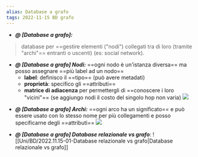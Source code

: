 ```yaml
---
alias: Database a grafo
tags: 2022-11-15 BD grafo
---
```


- ***@ [Database a grafo]:***
> database per ==gestire elementi ("nodi") collegati tra di loro (tramite "archi"== entranti o uscenti)  (es: social network).
<!--ID: 1670236970862-->


- ***@ [Database a grafo] Nodi:***
	==ogni nodo è un'istanza diversa== ma posso assegnare ==più label ad un nodo==
	- **label**: definisco il ==tipo== (può avere metadati)
	- **proprietà**: specifico gli ==attributi==
	- **matrice di adiacenza** per permettergli di ==conoscere i loro "vicini"== (se aggiungo nodi il costo del singolo hop non varia)
![](Uni/BD/img/neo4j.jpeg)
<!--ID: 1670236970866-->

	
- ***@ [Database a grafo] Archi:***
	==ogni arco ha un significato== e può essere usato con lo stesso nome per più collegamenti e posso specificarne degli ==attributi==
![](Uni/BD/img/graph.jpeg)
<!--ID: 1670236970870-->



- ***@ [Database a grafo] Database relazionale vs grafo***: ![[Uni/BD/2022.11.15-01-Database relazionale vs grafo|Database relazionale vs grafo]]